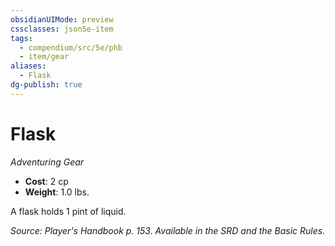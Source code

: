 ```yaml
---
obsidianUIMode: preview
cssclasses: json5e-item
tags:
  - compendium/src/5e/phb
  - item/gear
aliases:
  - Flask
dg-publish: true
---
```

# Flask
*Adventuring Gear*  

- **Cost**: 2 cp
- **Weight**: 1.0 lbs.

A flask holds 1 pint of liquid.

*Source: Player's Handbook p. 153. Available in the SRD and the Basic Rules.*